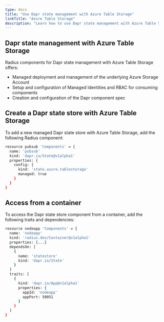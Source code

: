 ```yaml
---
type: docs
title: "Use Dapr state management with Azure Table Storage"
linkTitle: "Azure Table Storage"
description: "Learn how to use Dapr state management with Azure Table Storage and Radius"
---
```


## Dapr state management with Azure Table Storage

Radius components for Dapr state management with Azure Table Storage offers:

- Managed deployment and management of the underlying Azure Storage Account
- Setup and configuration of Managed Identities and RBAC for consuming components
- Creation and configuration of the Dapr component spec

## Create a Dapr state store with Azure Table Storage

To add a new managed Dapr state store with Azure Table Storage, add the following Radius component:

```sh
resource pubsub 'Components' = {
  name: 'pubsub'
  kind: 'dapr.io/State@v1alpha1'
  properties: {
    config: {
      kind: 'state.azure.tablestorage'
      managed: true
    }
  }
}
```

## Access from a container

To access the Dapr state store component from a container, add the following traits and dependencies:

```sh
resource nodeapp 'Components' = {
  name: 'nodeapp'
  kind: 'radius.dev/Container@v1alpha1'
  properties: {...}
  dependsOn: [
    {
      name: 'statestore'
      kind: 'dapr.io/State'
    }
  ]
  traits: [
    {
      kind: 'dapr.io/App@v1alpha1'
      properties: {
        appId: 'nodeapp'
        appPort: 50051
      }
    }
  ]
}
```
